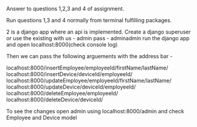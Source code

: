 Answer to questions 1,2,3 and 4 of assignment.

Run questions 1,3 and 4 normally from terminal fulfilling packages.

2 is a django app where an api is implemented. 
Create a django superuser or use the existing with us - admin pass - adminadmin
run the django app and open localhost:8000(check console log)

Then we can pass the following arguements with the address bar -

localhost:8000/insertEmployee/employeeId/firstName/lastName/
localhost:8000/insertDevice/deviceId/employeeId/
localhost:8000/updateEmployee/employeeId/firstName/lastName/
localhost:8000/updateDevice/deviceId/employeeId/
localhost:8000/deleteEmployee/employeeId/
localhost:8000/deleteDevice/deviceId/

To see the changes open admin using localhost:8000/admin and check Employee and Device model
